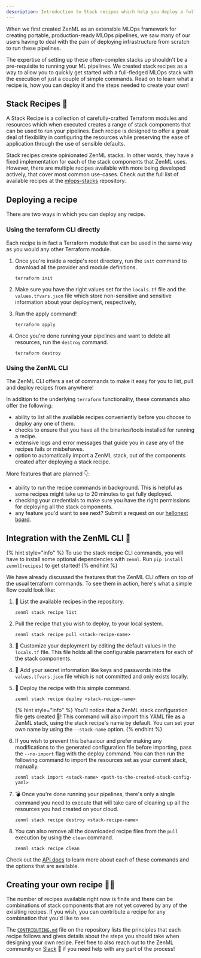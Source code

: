 ```yaml
---
description: Introduction to Stack recipes which help you deploy a full MLOps stack in minutes!
---
```


When we first created ZenML as an extensible MLOps framework for creating portable, production-ready MLOps pipelines, we saw many of our users having to deal with the pain of deploying infrastructure from scratch to run these pipelines. 

The expertise of setting up these often-complex stacks up shouldn't be a pre-requisite to running your ML pipelines. We created stack recipes as a way to allow you to quickly get started with a full-fledged MLOps stack with the execution of just a couple of simple commands. Read on to learn what a recipe is, how you can deploy it and the steps needed to create your own!

## Stack Recipes 🍱

A Stack Recipe is a collection of carefully-crafted Terraform modules and resources which when executed creates a range of stack components that can be used to run your pipelines. Each recipe is designed to offer a great deal of flexibility in configuring the resources while preserving the ease of application through the use of sensible defaults.

Stack recipes create opinionated ZenML stacks. In other words, they have a fixed implementation for each of the stack components that ZenML uses. However, there are multiple recipes available with more being developed actively, that cover most common use-cases. Check out the full list of available recipes at the [mlops-stacks](https://github.com/zenml-io/mlops-stacks) repository.

## Deploying a recipe

There are two ways in which you can deploy any recipe.

### Using the terraform CLI directly

Each recipe is in fact a Terraform module that can be used in the same way as you would any other Terraform module.

1. Once you're inside a recipe's root directory, run the `init` command to download all the provider and module definitions.

    ```
    terraform init
    ```

2. Make sure you have the right values set for the `locals.tf` file and the `values.tfvars.json` file which store non-sensitive and sensitive information about your deployment, respectively,

3. Run the apply command!

    ```
    terraform apply
    ```

4. Once you're done running your pipelines and want to delete all resources, run the `destroy` command.

    ```
    terraform destroy
    ```

### Using the ZenML CLI

The ZenML CLI offers a set of commands to make it easy for you to list, pull and deploy recipes from anywhere!

In addition to the underlying `terraform` functionality, these commands also offer the following:

- ability to list all the available recipes conveniently before you choose to deploy any one of them.
- checks to ensure that you have all the binaries/tools installed for running a recipe.
- extensive logs and error messages that guide you in case any of the recipes fails or misbehaves.
- option to automatically import a ZenML stack, out of the components created after deploying a stack recipe.

More features that are planned 👇: 
- ability to run the recipe commands in background. This is helpful as some recipes might take up to 20 minutes to get fully deployed.
- checking your credentials to make sure you have the right permissions for deploying all the stack components.
- any feature you'd want to see next? Submit a request on our [hellonext board](https://zenml.hellonext.co/roadmap).


## Integration with the ZenML CLI 🙏

{% hint style="info" %}
To use the stack recipe CLI commands, you will have to install some optional dependencies with `zenml`. Run `pip install zenml[recipes]` to get started! 
{% endhint %}

We have already discussed the features that the ZenML CLI offers on top of the usual terraform commands. To see them in action, here's what a simple flow could look like:

1. 📃 List the available recipes in the repository.

    ```
    zenml stack recipe list
    ```

2. Pull the recipe that you wish to deploy, to your local system.

    ```
    zenml stack recipe pull <stack-recipe-name>
    ``` 

3. 🎨 Customize your deployment by editing the default values in the `locals.tf` file. This file holds all the configurable parameters for each of the stack components.

4. 🔐 Add your secret information like keys and passwords into the `values.tfvars.json` file which is not committed and only exists locally.

5. 🚀 Deploy the recipe with this simple command.

    ```
    zenml stack recipe deploy <stack-recipe-name>
    ```

    {% hint style="info" %}
    You'll notice that a ZenML stack configuration file gets created 🤯! This command will also import this YAML file as a ZenML stack, using the stack recipe's name by default. You can set your own name by using the `--stack-name` option.
    {% endhint %}

6. If you wish to prevent this behaviour and prefer making any modifications to the generated configuration file before importing, pass the `--no-import` flag with the deploy command. You can then run the following command to import the resources set as your current stack, manually.

    ```
    zenml stack import <stack-name> <path-to-the-created-stack-config-yaml>
    ```

7. 💣 Once you're done running your pipelines, there's only a single command you need to execute that will take care of cleaning up all the resources you had created on your cloud. 

    ```
    zenml stack recipe destroy <stack-recipe-name>
    ```

8. You can also remove all the downloaded recipe files from the `pull` execution by using the `clean` command.

    ```
    zenml stack recipe clean
    ```

Check out the [API docs](https://apidocs.zenml.io/) to learn more about each of these commands and the options that are available.

## Creating your own recipe 🧑‍🍳

The number of recipes available right now is finite and there can be combinations of stack components that are not yet covered by any of the exisiting recipes. If you wish, you can contribute a recipe for any combination that you'd like to see. 

The [`CONTRIBUTING.md`](https://github.com/zenml-io/mlops-stacks/blob/main/CONTRIBUTING.md) file on the repository lists the principles that each recipe follows and gives details about the steps you should take when designing your own recipe. Feel free to also reach out to the ZenML community on [Slack](https://zenml.slack.com/ssb/redirect) 👋 if you need help with any part of the process!  


